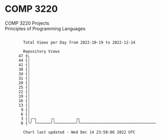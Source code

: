# COMP 3220
COMP 3220 Projects  
Principles of Programming Languages

```

        Total Views per Day from 2022-10-19 to 2022-12-14

        Repository Views
      47 ┼╮
      44 ┤│
      41 ┤│
      38 ┤│
      34 ┤│
      31 ┤│
      28 ┤│
      25 ┤│
      22 ┤│
      19 ┤│
      16 ┤│
      13 ┤│
       9 ┤│
       6 ┤│
       3 ┤│╭─╮      ╭╮         ╭╮
       0 ┤╰╯ ╰──────╯╰─────────╯╰─────────────────────────────────

        Chart last updated - Wed Dec 14 23:58:06 2022 UTC
        
```
